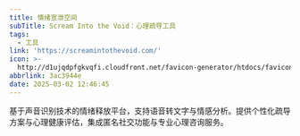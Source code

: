 ```yaml
---
title: 情绪宣泄空间
subTitle: Scream Into the Void：心理疏导工具
tags:
  - 工具
link: 'https://screamintothevoid.com/'
icon: >-
  http://d1ujqdpfgkvqfi.cloudfront.net/favicon-generator/htdocs/favicons/2015-01-26/999c5733d6b6d108b87dac75cc5dc679.ico
abbrlink: 3ac3944e
date: 2025-03-02 12:46:45
---
```


基于声音识别技术的情绪释放平台，支持语音转文字与情感分析。提供个性化疏导方案与心理健康评估，集成匿名社交功能与专业心理咨询服务。